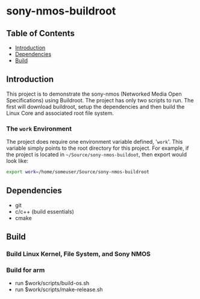 # sony-nmos-buildroot

## Table of Contents

- [Introduction](#introduction)
- [Dependencies](#dependencies)
- [Build](#build)

## Introduction

This project is to demonstrate the sony-nmos (Networked Media Open Specifications) using Buildroot. The project has only two scripts to run. The first will download buildroot, setup the dependencies and then build the Linux Core and associated root file system.

### The `work` Environment

The project does require one environment variable defined, '`work`'. This variable simply points to the root directory for this project. For example, if the project is located in `~/Source/sony-nmos-buildoot`, then export would look like:

```bash
export work=/home/someuser/Source/sony-nmos-buildroot
```

## Dependencies

- git
- c/c++ (build essentials)
- cmake

## Build

### Build Linux Kernel, File System, and Sony NMOS

### Build for arm

- run $work/scripts/build-os.sh
- run $work/scripts/make-release.sh


